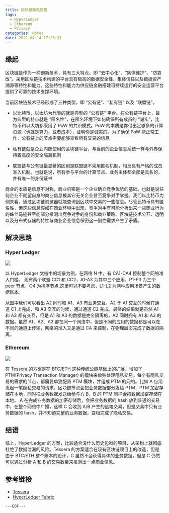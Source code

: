 ```yaml
---
title: 区块链隐私交易
tags:
  - HyperLedger
  - Ethereum
  - Privacy
categories: Notes
date: 2021-04-14 17:23:22
---
```



## 缘起

区块链是作为一种创新技术，具有三大特点，即 “去中心化”、“集体维护”、“防篡改”。采用区块链技术构建的平台具有极高的数据安全性、集体信任以及数据资产溯源等特性和能力。这些特性和能力为供应链金融搭建可持续运行的安全运营平台提供了可靠的技术支撑环境。

当前区块链技术已经形成了三种类型，即 “公有链”、“私有链” 以及 “联盟链”。

- 以比特币、以太坊为代表的就是典型的 “公有链” 平台。在公有链平台上，最为典型的特点就是 “匿名性”，在匿名环境下如何确保所有成员的 “诚实”，比特币和以太坊都采用了 PoW 的共识模式。PoW 的本质是你付出足够多的计算资源（也就是算力，或者成本），证明你是诚实的。为了确保 PoW 能正常工作，公有链上的节点需要能够查看所有交易的信息

- 私有链就是企业内部使用的区块链平台，与当前的企业信息系统一样与外界保持着高度的安全隔离机制

- 联盟链与公有链最显著的区别是联盟链不采用匿名机制，相反具有严格的成员准入机制。也就是说，所有参与平台的计算节点、业务主体都全部是具名的，并有唯一的身份证书

商业的本质是信息不对称，商业机密是一个企业确立竞争优势的基础。也就是说任何企业不期望自身的商业信息被其它无关企业甚至竞争对手掌握。我们以比特币为例来看，通过区块链浏览器就能查询到区块中交易的一些信息。尽管比特币具有匿名性，但这些信息假如在商业环境中出现，竞争对手有可能分析出来一些商业行为的蛛丝马迹甚至能部分推测出竞争对手的身份和商业策略。区块链技术公开、透明以及分布式存储的特性与商业企业信息保密这一刚性需求产生了矛盾。

<escape><!-- more --></escape>

## 解决思路

### Hyper Ledger

![](network.diagram.1.png)

以 HyperLedger 文档中的场景为例，在网络 N 中，有 CA1-CA4 控制整个网络准入门槛。 现有两个联盟 CC1 和 CC2，A1-A3 为其中三个应用，P1-P3 为三个 peer 节点，O4 为排序节点,这里可以不要考虑，L1-L2 为两种应用场景产生的数据账本。

从图中我们可以看出 A2 同时和 A1、A3 有业务交互，A2 于 A1 交互的时候在通道 C1 上完成，和 A3 交互的时候，通过通道 C2 完成。最终的结果就是虽然 A1 和 A3 都有交互，但是 A1 和 A3 的数据是完全隔离的，A2 同时拥有 A1 和 A3 的数据。虽然 A1、A2、A3 都在同一个网络中，但是不同的应用的数据都是可以在不同的通道上传输，网络的准入又是通过 CA 来控制，在物理层面完成了数据的隔离。

### Ethereum

![](Tessera-Privacy-flow.jpeg)

在 Tessera 的方案是在 BTC/ETH 这种传统公链基础上的扩展，增加了 PTM(Privacy Transaction Manager) 的模块来单独处理隐私交易。每个有隐私交易的需求的节点，都需要单独配置 PTM 模块，并组成 PTM 的网络。比如 A 应用发起一笔隐私交易的请求，区块链节点会把业务数据部分发给 PTM，PTM 加密存储在本地，同时把业务数据发送给参与方 B，B 的 PTM 同样会把数据加密存储在本地。 A 在完成业务数据的加密存储后，会把业务数据的 hash 放到普通的交易中，在整个网络中广播，这样 C 会收到 A/B 产生的这笔交易，但是交易中只有业务数据的 hash，并不知道完整的业务数据，变相完成了隐私交易。

## 结语

综上，HyperLedger 的方案，比较适合没什么历史包袱的项目，从架构上就彻底杜绝了数据泄漏的风险。Tessera 的方案适合在现有区块链项目上的改造，但是由于 BTC/ETH 整个账本的设计，C 虽然不会获得具体的业务数据，但是 C 仍然可以通过分析 A 和 B 的交易数量来推测出一点商业信息。

## 参考链接

- [Tessera](https://github.com/ConsenSys/tessera)
- [HyperLedger Fabric](https://hyperledger-fabric.readthedocs.io/en/latest/index.html)

`---EOF---`
